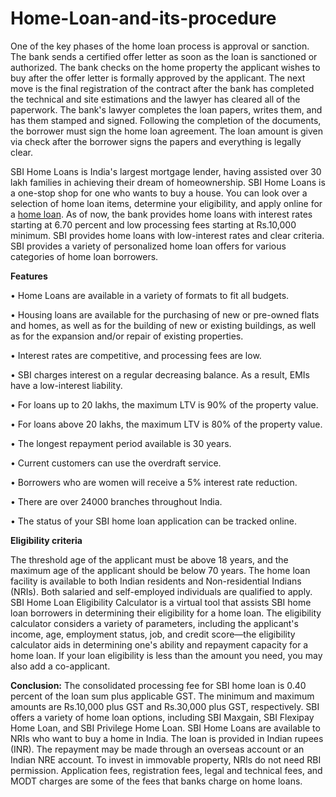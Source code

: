 # Home-Loan-and-its-procedure
One of the key phases of the home loan process is approval or sanction. The bank sends a certified offer letter as soon as the loan is sanctioned or authorized. The bank checks on the home property the applicant wishes to buy after the offer letter is formally approved by the applicant. The next move is the final registration of the contract after the bank has completed the technical and site estimations and the lawyer has cleared all of the paperwork. The bank's lawyer completes the loan papers, writes them, and has them stamped and signed. Following the completion of the documents, the borrower must sign the home loan agreement. The loan amount is given via check after the borrower signs the papers and everything is legally clear.

SBI Home Loans is India's largest mortgage lender, having assisted over 30 lakh families in achieving their dream of homeownership. SBI Home Loans is a one-stop shop for one who wants to buy a house. You can look over a selection of home loan items, determine your eligibility, and apply online for a <a href="https://www.dialabank.com/home-loan/">home loan</a>. As of now, the bank provides home loans with interest rates starting at 6.70 percent and low processing fees starting at Rs.10,000 minimum. SBI provides home loans with low-interest rates and clear criteria. SBI provides a variety of personalized home loan offers for various categories of home loan borrowers. 

<b>Features</b>

•	Home Loans are available in a variety of formats to fit all budgets.

•	Housing loans are available for the purchasing of new or pre-owned flats and homes, as well as for the building of new or existing buildings, as well as for the expansion and/or repair of existing properties.

•	Interest rates are competitive, and processing fees are low.

•	SBI charges interest on a regular decreasing balance. As a result, EMIs have a low-interest liability.

•	For loans up to 20 lakhs, the maximum LTV is 90% of the property value.

•	For loans above 20 lakhs, the maximum LTV is 80% of the property value.

•	The longest repayment period available is 30 years.

•	Current customers can use the overdraft service.

•	Borrowers who are women will receive a 5% interest rate reduction.

•	There are over 24000 branches throughout India.

•	The status of your SBI home loan application can be tracked online.


<b>Eligibility criteria</b>

The threshold age of the applicant must be above 18 years, and the maximum age of the applicant should be below 70 years. The home loan facility is available to both Indian residents and Non-residential Indians (NRIs). Both salaried and self-employed individuals are qualified to apply. SBI Home Loan Eligibility Calculator is a virtual tool that assists SBI home loan borrowers in determining their eligibility for a home loan. The eligibility calculator considers a variety of parameters, including the applicant's income, age, employment status, job, and credit score—the eligibility calculator aids in determining one's ability and repayment capacity for a home loan. If your loan eligibility is less than the amount you need, you may also add a co-applicant.

<b>Conclusion:</b> The consolidated processing fee for SBI home loan is 0.40 percent of the loan sum plus applicable GST. The minimum and maximum amounts are Rs.10,000 plus GST and Rs.30,000 plus GST, respectively. SBI offers a variety of home loan options, including SBI Maxgain, SBI Flexipay Home Loan, and SBI Privilege Home Loan. SBI Home Loans are available to NRIs who want to buy a home in India. The loan is provided in Indian rupees (INR). The repayment may be made through an overseas account or an Indian NRE account. To invest in immovable property, NRIs do not need RBI permission. Application fees, registration fees, legal and technical fees, and MODT charges are some of the fees that banks charge on home loans.
